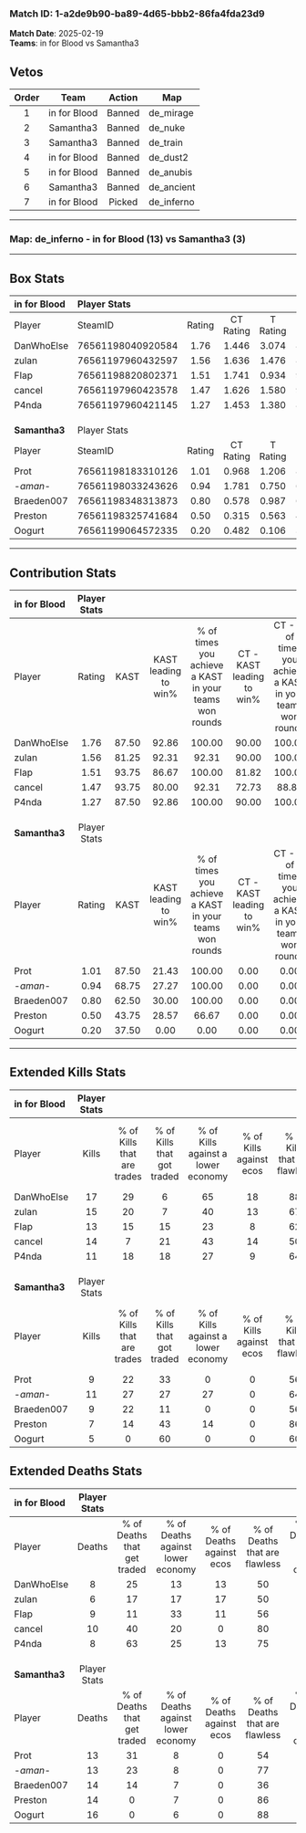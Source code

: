 ### Match ID: 1-a2de9b90-ba89-4d65-bbb2-86fa4fda23d9  
**Match Date**: 2025-02-19  
**Teams**: in for Blood vs Samantha3  

## Vetos  

| Order | Team | Action | Map |
| :---: | :--: | :----: | --- |
| 1 | in for Blood | Banned | de_mirage |
| 2 | Samantha3 | Banned | de_nuke |
| 3 | Samantha3 | Banned | de_train |
| 4 | in for Blood | Banned | de_dust2 |
| 5 | in for Blood | Banned | de_anubis |
| 6 | Samantha3 | Banned | de_ancient |
| 7 | in for Blood | Picked | de_inferno |

---  

### **Map**: de_inferno - in for Blood (13) vs Samantha3 (3)  
---  

## Box Stats  

| **in for Blood** | Player Stats      |        |           |          |       |       |       |         |        |      |     |
| :- | :- | :-: | :-: | :-: | :-: | :-: | :-: | :-: | :-: | :-: | :-: |
| Player           | SteamID           | Rating | CT Rating | T Rating | KAST  |  ADR  | Kills | Assists | Deaths | K/D  | HS% |
| DanWhoElse       | 76561198040920584 |  1.76  |   1.446   |  3.074   | 87.50 | 111.8 |  17   |    8    |   8    | 2.13 | 35  |
| zulan            | 76561197960432597 |  1.56  |   1.636   |  1.476   | 81.25 | 83.2  |  15   |    5    |   6    | 2.50 | 26  |
| FIap             | 76561198820802371 |  1.51  |   1.741   |  0.934   | 93.75 | 98.2  |  13   |    7    |   9    | 1.44 | 69  |
| cancel           | 76561197960423578 |  1.47  |   1.626   |  1.580   | 93.75 | 81.9  |  14   |    7    |   10   | 1.40 | 42  |
| P4nda            | 76561197960421145 |  1.27  |   1.453   |  1.380   | 87.50 | 67.1  |  11   |    4    |   8    | 1.38 | 72  |
|                  |                   |        |           |          |       |       |       |         |        |      |     |
|                  |                   |        |           |          |       |       |       |         |        |      |     |
|                  |                   |        |           |          |       |       |       |         |        |      |     |
| **Samantha3**    | Player Stats      |        |           |          |       |       |       |         |        |      |     |
| Player           | SteamID           | Rating | CT Rating | T Rating | KAST  |  ADR  | Kills | Assists | Deaths | K/D  | HS% |
| Prot             | 76561198183310126 |  1.01  |   0.968   |  1.206   | 87.50 | 69.1  |   9   |    5    |   13   | 0.69 | 44  |
| -_aman_-         | 76561198033243626 |  0.94  |   1.781   |  0.750   | 68.75 | 61.1  |  11   |    3    |   13   | 0.85 | 72  |
| Braeden007       | 76561198348313873 |  0.80  |   0.578   |  0.987   | 62.50 | 73.5  |   9   |    5    |   14   | 0.64 | 66  |
| Preston          | 76561198325741684 |  0.50  |   0.315   |  0.563   | 43.75 | 61.3  |   7   |    2    |   14   | 0.50 | 28  |
| Oogurt           | 76561199064572335 |  0.20  |   0.482   |  0.106   | 37.50 | 33.8  |   5   |    3    |   16   | 0.31 |  0  |
---  

## Contribution Stats  

| **in for Blood** | Player Stats |       |                      |                                                        |                           |                                                             |                          |                                                            |
| :- | :-: | :-: | :-: | :-: | :-: | :-: | :-: | :-: |
| Player           |    Rating    | KAST  | KAST leading to win% | % of times you achieve a KAST in your teams won rounds | CT - KAST leading to win% | CT - % of times you achieve a KAST in your teams won rounds | T - KAST leading to win% | T - % of times you achieve a KAST in your teams won rounds |
| DanWhoElse       |     1.76     | 87.50 |        92.86         |                         100.00                         |           90.00           |                           100.00                            |          100.00          |                           100.00                           |
| zulan            |     1.56     | 81.25 |        92.31         |                         92.31                          |           90.00           |                           100.00                            |          100.00          |                           75.00                            |
| FIap             |     1.51     | 93.75 |        86.67         |                         100.00                         |           81.82           |                           100.00                            |          100.00          |                           100.00                           |
| cancel           |     1.47     | 93.75 |        80.00         |                         92.31                          |           72.73           |                            88.89                            |          100.00          |                           100.00                           |
| P4nda            |     1.27     | 87.50 |        92.86         |                         100.00                         |           90.00           |                           100.00                            |          100.00          |                           100.00                           |
|                  |              |       |                      |                                                        |                           |                                                             |                          |                                                            |
|                  |              |       |                      |                                                        |                           |                                                             |                          |                                                            |
|                  |              |       |                      |                                                        |                           |                                                             |                          |                                                            |
| **Samantha3**    | Player Stats |       |                      |                                                        |                           |                                                             |                          |                                                            |
| Player           |    Rating    | KAST  | KAST leading to win% | % of times you achieve a KAST in your teams won rounds | CT - KAST leading to win% | CT - % of times you achieve a KAST in your teams won rounds | T - KAST leading to win% | T - % of times you achieve a KAST in your teams won rounds |
| Prot             |     1.01     | 87.50 |        21.43         |                         100.00                         |           0.00            |                            0.00                             |          30.00           |                           100.00                           |
| -_aman_-         |     0.94     | 68.75 |        27.27         |                         100.00                         |           0.00            |                            0.00                             |          37.50           |                           100.00                           |
| Braeden007       |     0.80     | 62.50 |        30.00         |                         100.00                         |           0.00            |                            0.00                             |          37.50           |                           100.00                           |
| Preston          |     0.50     | 43.75 |        28.57         |                         66.67                          |           0.00            |                            0.00                             |          40.00           |                           66.67                            |
| Oogurt           |     0.20     | 37.50 |         0.00         |                          0.00                          |           0.00            |                            0.00                             |           0.00           |                            0.00                            |
---  

## Extended Kills Stats  

| **in for Blood** | Player Stats |                            |                            |                                    |                         |                              |                                 |                                       |                    |           |
| :- | :-: | :-: | :-: | :-: | :-: | :-: | :-: | :-: | :-: | :-: |
| Player           |    Kills     | % of Kills that are trades | % of Kills that got traded | % of Kills against a lower economy | % of Kills against ecos | % of Kills that are flawless | % of Kills that are close duels | % of Kills that are assisted by flash | Pistol Round Kills | AWP Kills |
| DanWhoElse       |      17      |             29             |             6              |                 65                 |           18            |              88              |                0                |                  12                   |         2          |     0     |
| zulan            |      15      |             20             |             7              |                 40                 |           13            |              67              |               13                |                   0                   |         0          |     2     |
| FIap             |      13      |             15             |             15             |                 23                 |            8            |              62              |                0                |                   0                   |         2          |     0     |
| cancel           |      14      |             7              |             21             |                 43                 |           14            |              50              |                0                |                   0                   |         3          |     0     |
| P4nda            |      11      |             18             |             18             |                 27                 |            9            |              64              |                9                |                   0                   |         2          |     0     |
|                  |              |                            |                            |                                    |                         |                              |                                 |                                       |                    |           |
|                  |              |                            |                            |                                    |                         |                              |                                 |                                       |                    |           |
|                  |              |                            |                            |                                    |                         |                              |                                 |                                       |                    |           |
| **Samantha3**    | Player Stats |                            |                            |                                    |                         |                              |                                 |                                       |                    |           |
| Player           |    Kills     | % of Kills that are trades | % of Kills that got traded | % of Kills against a lower economy | % of Kills against ecos | % of Kills that are flawless | % of Kills that are close duels | % of Kills that are assisted by flash | Pistol Round Kills | AWP Kills |
| Prot             |      9       |             22             |             33             |                 0                  |            0            |              56              |               33                |                   0                   |         1          |     0     |
| -_aman_-         |      11      |             27             |             27             |                 27                 |            0            |              64              |                9                |                   0                   |         5          |     0     |
| Braeden007       |      9       |             22             |             11             |                 0                  |            0            |              56              |               11                |                  22                   |         0          |     0     |
| Preston          |      7       |             14             |             43             |                 14                 |            0            |              86              |                0                |                  14                   |         1          |     5     |
| Oogurt           |      5       |             0              |             60             |                 0                  |            0            |              60              |                0                |                   0                   |         0          |     1     |
## Extended Deaths Stats  

| **in for Blood** | Player Stats |                             |                                   |                          |                               |                            |                           |               |
| :- | :-: | :-: | :-: | :-: | :-: | :-: | :-: | :-: |
| Player           |    Deaths    | % of Deaths that get traded | % of Deaths against lower economy | % of Deaths against ecos | % of Deaths that are flawless | % of Deaths that are close | % of Deaths while blinded | Deaths to AWP |
| DanWhoElse       |      8       |             25              |                13                 |            13            |              50               |             13             |             0             |       3       |
| zulan            |      6       |             17              |                17                 |            17            |              50               |             0              |            17             |       1       |
| FIap             |      9       |             11              |                33                 |            11            |              56               |             11             |             0             |       1       |
| cancel           |      10      |             40              |                20                 |            0             |              80               |             10             |            20             |       0       |
| P4nda            |      8       |             63              |                25                 |            13            |              75               |             25             |             0             |       1       |
|                  |              |                             |                                   |                          |                               |                            |                           |               |
|                  |              |                             |                                   |                          |                               |                            |                           |               |
|                  |              |                             |                                   |                          |                               |                            |                           |               |
| **Samantha3**    | Player Stats |                             |                                   |                          |                               |                            |                           |               |
| Player           |    Deaths    | % of Deaths that get traded | % of Deaths against lower economy | % of Deaths against ecos | % of Deaths that are flawless | % of Deaths that are close | % of Deaths while blinded | Deaths to AWP |
| Prot             |      13      |             31              |                 8                 |            0             |              54               |             8              |             0             |       0       |
| -_aman_-         |      13      |             23              |                 8                 |            0             |              77               |             0              |             8             |       1       |
| Braeden007       |      14      |             14              |                 7                 |            0             |              36               |             7              |             7             |       0       |
| Preston          |      14      |              0              |                 7                 |            0             |              86               |             7              |             0             |       1       |
| Oogurt           |      16      |              0              |                 6                 |            0             |              88               |             0              |             0             |       0       |
